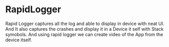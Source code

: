 # RapidLogger
Rapid Logger captures all the log and able to display in device with neat UI.
And It also captures the crashes and display it in a Device it self with Stack symobols.
And using rapid logger we can create video of the App from the device itself.

